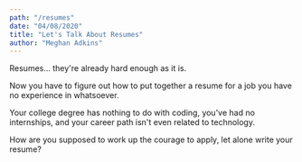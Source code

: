 ```yaml
---
path: "/resumes"
date: "04/08/2020"
title: "Let's Talk About Resumes"
author: "Meghan Adkins"
---
```


Resumes... they're already hard enough as it is.

Now you have to figure out how to put together a resume for a job you have no experience in whatsoever.

Your college degree has nothing to do with coding, you've had no internships, and your career path isn't even related to technology.

How are you supposed to work up the courage to apply, let alone write your resume?